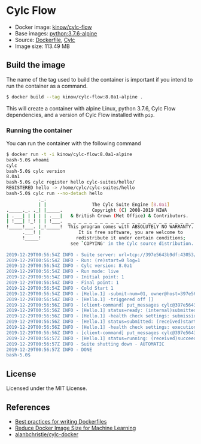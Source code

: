 # Cylc Flow

* Docker image: [kinow/cylc-flow](https://hub.docker.com/r/kinow/cylc-flow/)
* Base images: [python:3.7.6-alpine](https://hub.docker.com/_/python)
* Source: [Dockerfile](https://github.com/kinow/cylc-docker/blob/master/cylc-flow/8.0a1/Dockerfile), [Cylc](https://cylc.github.io/)
* Image size: 113.49 MB

## Build the image

The name of the tag used to build the container is important if you intend
to run the container as a command.

```bash
$ docker build --tag kinow/cylc-flow:8.0a1-alpine .
```

This will create a container with alpine Linux, python 3.7.6, Cylc Flow dependencies, and
a version of Cylc Flow installed with `pip`.

### Running the container

You can run the container with the following command

```bash
$ docker run -t -i kinow/cylc-flow:8.0a1-alpine
bash-5.0$ whoami
cylc
bash-5.0$ cylc version
8.0a1
bash-5.0$ cylc register hello cylc-suites/hello/
REGISTERED hello -> /home/cylc/cylc-suites/hello
bash-5.0$ cylc run --no-detach hello
            ._.                                                       
            | |                 The Cylc Suite Engine [8.0a1]         
._____._. ._| |_____.           Copyright (C) 2008-2019 NIWA          
| .___| | | | | .___|   & British Crown (Met Office) & Contributors.  
| !___| !_! | | !___.  _ _ _ _ _ _ _ _ _ _ _ _ _ _ _ _ _ _ _ _ _ _ _ _
!_____!___. |_!_____!  This program comes with ABSOLUTELY NO WARRANTY.
      .___! |              It is free software, you are welcome to    
      !_____!             redistribute it under certain conditions;   
                        see `COPYING' in the Cylc source distribution. 
                                                                       
2019-12-29T00:56:54Z INFO - Suite server: url=tcp://397e5643b9df:43053/ pid=86
2019-12-29T00:56:54Z INFO - Run: (re)start=0 log=1
2019-12-29T00:56:54Z INFO - Cylc version: 8.0a1
2019-12-29T00:56:54Z INFO - Run mode: live
2019-12-29T00:56:54Z INFO - Initial point: 1
2019-12-29T00:56:54Z INFO - Final point: 1
2019-12-29T00:56:54Z INFO - Cold Start 1
2019-12-29T00:56:54Z INFO - [Hello.1] -submit-num=01, owner@host=397e5643b9df
2019-12-29T00:56:54Z INFO - [Hello.1] -triggered off []
2019-12-29T00:56:56Z INFO - [client-command] put_messages cylc@397e5643b9df:cylc-message
2019-12-29T00:56:56Z INFO - [Hello.1] status=ready: (internal)submitted at 2019-12-29T00:56:55Z for job(01)
2019-12-29T00:56:56Z INFO - [Hello.1] -health check settings: submission timeout=None
2019-12-29T00:56:56Z INFO - [Hello.1] status=submitted: (received)started at 2019-12-29T00:56:56Z for job(01)
2019-12-29T00:56:56Z INFO - [Hello.1] -health check settings: execution timeout=None
2019-12-29T00:56:56Z INFO - [client-command] put_messages cylc@397e5643b9df:cylc-message
2019-12-29T00:56:57Z INFO - [Hello.1] status=running: (received)succeeded at 2019-12-29T00:56:56Z for job(01)
2019-12-29T00:56:57Z INFO - Suite shutting down - AUTOMATIC
2019-12-29T00:56:57Z INFO - DONE
bash-5.0$ 
```

## License

Licensed under the MIT License.

## References

- [Best practices for writing Dockerfiles](https://docs.docker.com/develop/develop-images/dockerfile_best-practices)
- [Reduce Docker Image Size for Machine Learning](https://jilongliao.com/2018/08/09/Reduce-Docker-Image-Size/)
- [alanbchristie/cylc-docker](https://github.com/alanbchristie/cylc-docker/)
